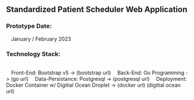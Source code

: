 <html>
    <body>
        <h2>Standardized Patient Scheduler Web Application</h2>
        <h3>Prototype Date:</h3>
        &#8195;January / February 2023
        <h3>Technology Stack:</h3></br>
        &#8195;Front-End: Bootstrap v5 -> (bootstrap url)
        &#8195;Back-End: Go Programming -> (go url)
        &#8195;Data-Persistance: Postgresql -> (postgresql url)
        &#8195;Deployment: Docker Container w/ Digitial Ocean Droplet -> (docker url) (digitial ocean url)
    </body>
</html>

